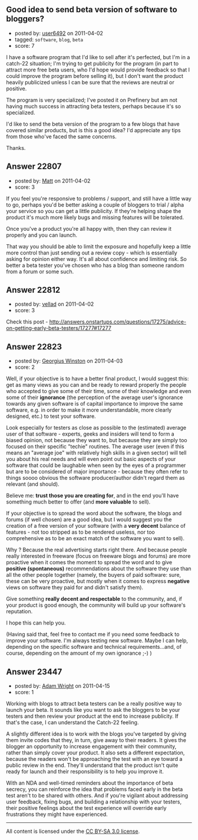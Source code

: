 ## Good idea to send beta version of software to bloggers?

- posted by: [user6492](https://stackexchange.com/users/-1/6492-user6492) on 2011-04-02
- tagged: `software`, `blog`, `beta`
- score: 7

I have a software program that I'd like to sell after it's perfected, but I'm in a catch-22 situation; I'm trying to get publicity for the program (in part to attract more free beta users, who I'd hope would provide feedback so that I could improve the program before selling it), but I don't want the product heavily publicized unless I can be sure that the reviews are neutral or positive.

The program is very specialized; I've posted it on Prefinery but am not having much success in attracting beta testers, perhaps because it's so specialized.

I'd like to send the beta version of the program to a few blogs that have covered similar products, but is this a good idea?  I'd appreciate any tips from those who've faced the same concerns.

Thanks.


## Answer 22807

- posted by: [Matt](https://stackexchange.com/users/-1/8784-matt) on 2011-04-02
- score: 3

If you feel you're responsive to problems / support, and still have a little way to go, perhaps you'd be better asking a couple of bloggers to trial / alpha your service so you can get a little publicity.  If they're helping shape the product it's much more likely bugs and missing features will be tolerated.

Once you've a product you're all happy with, then they can review it properly and you can launch.

That way you should be able to limit the exposure and hopefully keep a little more control than just sending out a review copy - which is essentially asking for opinion either way. It's all about confidence and limiting risk.  So better a beta tester you've chosen who has a blog than someone random from a forum or some such.


## Answer 22812

- posted by: [vellad](https://stackexchange.com/users/-1/4779-vellad) on 2011-04-02
- score: 3

Check this post - http://answers.onstartups.com/questions/17275/advice-on-getting-early-beta-testers/17277#17277


## Answer 22823

- posted by: [Georgius Winston](https://stackexchange.com/users/-1/9148-georgius-winston) on 2011-04-03
- score: 2

Well, if your objective is to have a better final product, I would suggest this: get as many views as you can and be ready to reward properly the people who accepted to give some of their time, some of their knowledge and even some of their **ignorance** (the perception of the average user's ignorance towards any given software is of capital importance to improve the same software, e.g. in order to make it more understandable, more clearly designed, etc.) to test your software.

Look especially for testers as close as possible to the (estimated) average user of that software - experts, geeks and insiders will tend to form a biased opinion, not because they want to, but because they are simply too focused on their specific "techie" routines. The average user (even if this means an "average joe" with relatively high skills in a given sector) will tell you about his real needs and will even point out basic aspects of your software that could be laughable when seen by the eyes of a programmer but are to be considered of major importance - because they often refer to things soooo obvious the software producer/author didn't regard them as relevant (and should).

Believe me: **trust those you are creating for**, and in the end you'll have something much better to offer (and **more valuable** to sell). 

If your objective is to spread the word about the software, the blogs and forums (if well chosen) are a good idea, but I would suggest you the creation of a free version of your software (with a **very decent** balance of features - not too stripped as to be rendered useless, nor too comprehensive as to be an exact match of the software you want to sell). 

Why ? Because the real advertising starts right there. And because people really interested in freeware (focus on freeware blogs and forums) are more proactive when it comes the moment to spread the word and to give **positive (spontaneous)** recommendations about the software they use than all the other people together (namely, the buyers of paid software: sure, these can be very proactive, but mostly when it comes to express **negative** views on software they paid for and didn't satisfy them). 

Give something **really decent and respectable** to the community, and, if your product is good enough, the community will build up your software's reputation. 

I hope this can help you. 

(Having said that, feel free to contact me if you need some feedback to improve your software. I'm always testing new software. Maybe I can help, depending on the specific
software and technical requirements...and, of course, depending on the amount of my own ignorance ;-) )


## Answer 23447

- posted by: [Adam Wright](https://stackexchange.com/users/-1/9664-adam-wright) on 2011-04-15
- score: 1

Working with blogs to attract beta testers can be a really positive way to launch your beta.  It sounds like you want to ask the bloggers to be your testers and then review your product at the end to increase publicity.  If that's the case, I can understand the Catch-22 feeling.

A slightly different idea is to work with the blogs you've targeted by giving them invite codes that they, in turn, give away to their readers.  It gives the blogger an opportunity to increase engagement with their community, rather than simply cover your product.  It also sets a different expectation, because the readers won't be approaching the test with an eye toward a public review in the end.  They'll understand that the product isn't quite ready for launch and their responsibility is to help you improve it.

With an NDA and well-timed reminders about the importance of beta secrecy, you can reinforce the idea that problems faced early in the beta test aren't to be shared with others.  And if you're vigilant about addressing user feedback, fixing bugs, and building a relationship with your testers, their positive feelings about the test experience will override early frustrations they might have experienced.




---

All content is licensed under the [CC BY-SA 3.0 license](https://creativecommons.org/licenses/by-sa/3.0/).
